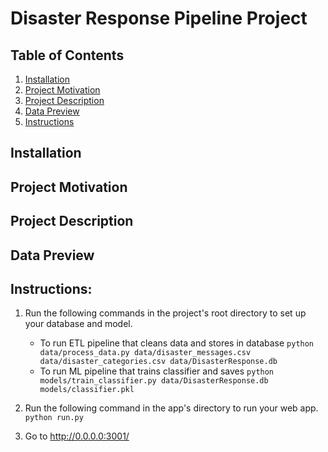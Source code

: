 # Disaster Response Pipeline Project

## Table of Contents
1. [Installation](#installation)
2. [Project Motivation](#motivation)
3. [Project Description](#description)
4. [Data Preview](#data)
5. [Instructions](#instructions)


## Installation <a name='installation'></a>

## Project Motivation<a name = 'motivation'></a>

## Project Description<a name='description'></a>

## Data Preview<a name='data'></a>

## Instructions<a name='instructions'></a>:
1. Run the following commands in the project's root directory to set up your database and model.

    - To run ETL pipeline that cleans data and stores in database
        `python data/process_data.py data/disaster_messages.csv data/disaster_categories.csv data/DisasterResponse.db`
    - To run ML pipeline that trains classifier and saves
        `python models/train_classifier.py data/DisasterResponse.db models/classifier.pkl`

2. Run the following command in the app's directory to run your web app.
    `python run.py`

3. Go to http://0.0.0.0:3001/
